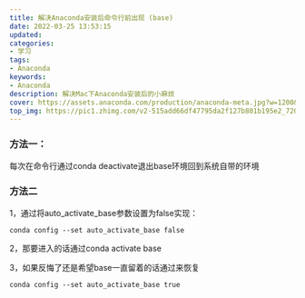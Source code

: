 ```yaml
---
title: 解决Anaconda安装后命令行前出现 (base)
date: 2022-03-25 13:53:15
updated:
categories: 
- 学习
tags: 
- Anaconda
keywords:
- Anaconda
description: 解决Mac下Anaconda安装后的小麻烦
cover: https://assets.anaconda.com/production/anaconda-meta.jpg?w=1200&h=630&q=82&auto=format&fit=clip&dm=1632326952&s=2b336a00fa13405f84ce2f5b74e21fee
top_img: https://pic1.zhimg.com/v2-515add66df47795da2f127b801b195e2_720w.jpg?source=172ae18b
---
```


### 方法一：

每次在命令行通过conda deactivate退出base环境回到系统自带的环境

### 方法二

1，通过将auto_activate_base参数设置为false实现：

```shell
conda config --set auto_activate_base false
```

2，那要进入的话通过conda activate base

3，如果反悔了还是希望base一直留着的话通过来恢复

```shell
conda config --set auto_activate_base true
```
